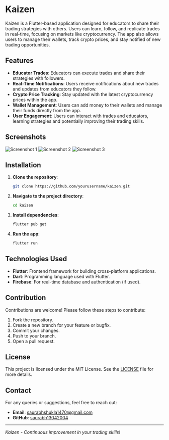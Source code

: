 # Kaizen

Kaizen is a Flutter-based application designed for educators to share their trading strategies with others. Users can learn, follow, and replicate trades in real-time, focusing on markets like cryptocurrency. The app also allows users to manage their wallets, track crypto prices, and stay notified of new trading opportunities.

## Features

- **Educator Trades**: Educators can execute trades and share their strategies with followers.
- **Real-Time Notifications**: Users receive notifications about new trades and updates from educators they follow.
- **Crypto Price Tracking**: Stay updated with the latest cryptocurrency prices within the app.
- **Wallet Management**: Users can add money to their wallets and manage their funds directly from the app.
- **User Engagement**: Users can interact with trades and educators, learning strategies and potentially improving their trading skills.

## Screenshots

![Screenshot 1](path_to_screenshot1.png)
![Screenshot 2](path_to_screenshot2.png)
![Screenshot 3](path_to_screenshot3.png)

## Installation

1. **Clone the repository**:

    ```bash
    git clone https://github.com/yourusername/kaizen.git
    ```

2. **Navigate to the project directory**:

    ```bash
    cd kaizen
    ```

3. **Install dependencies**:

    ```bash
    flutter pub get
    ```

4. **Run the app**:

    ```bash
    flutter run
    ```

## Technologies Used

- **Flutter**: Frontend framework for building cross-platform applications.
- **Dart**: Programming language used with Flutter.
- **Firebase**: For real-time database and authentication (if used).

## Contribution

Contributions are welcome! Please follow these steps to contribute:

1. Fork the repository.
2. Create a new branch for your feature or bugfix.
3. Commit your changes.
4. Push to your branch.
5. Open a pull request.

## License

This project is licensed under the MIT License. See the [LICENSE](LICENSE) file for more details.

## Contact

For any queries or suggestions, feel free to reach out:

- **Email**: saurabhshukla1470@gmail.com
- **GitHub**: [saurabh13042004](https://github.com/saurabh13042004)

---

*Kaizen - Continuous improvement in your trading skills!*
